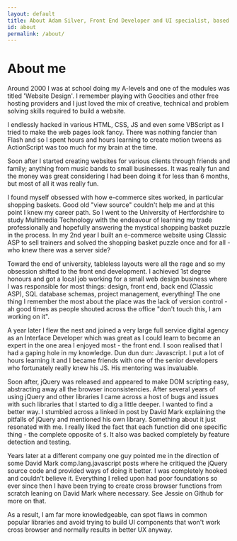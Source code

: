 ```yaml
---
layout: default
title: About Adam Silver, Front End Developer and UI specialist, based in London.
id: about
permalink: /about/
---
```


# About me

Around 2000 I was at school doing my A-levels and one of the modules was titled 'Website Design'. I remember playing with Geocities and other free hosting providers and I just loved the mix of creative, technical and problem solving skills required to build a website.

I endlessly hacked in various HTML, CSS, JS and even some VBScript as I tried to make the web pages look fancy. There was nothing fancier than Flash and so I spent hours and hours learning to create motion tweens as ActionScript was too much for my brain at the time.

Soon after I started creating websites for various clients through friends and family; anything from music bands to small businesses. It was really fun and the money was great considering I had been doing it for less than 6 months, but most of all it was really fun.

I found myself obsessed with how e-commerce sites worked, in particular shopping baskets. Good old "view source" couldn't help me and at this point I knew my career path. So I went to the University of Hertfordshire to study Multimedia Technology with the endeavour of learning my trade professionally and hopefully answering the mystical shopping basket puzzle in the process. In my 2nd year I built an e-commerce website using Classic ASP to sell trainers
and solved the shopping basket puzzle once and for all - who knew there was a
 server side?

Toward the end of university, tableless layouts were all the rage and so my obsession shifted to the front end development. I achieved 1st degree honours and got a local job working for a small web design business where I was responsible for most things: design, front end, back end (Classic ASP), SQL database schemas, project management, everything! The one thing I remember the most about the place was the lack of version control - ah good times as people shouted across the office "don't touch this, I am working on it".

A year later I flew the nest and joined a very large full service digital agency as an Interface Developer which was great as I could learn to become an expert in the one area I enjoyed most - the front end. I soon realised that I had a gaping hole in my knowledge. Dun dun dun: Javascript. I put a lot of hours learning it and I became friends with one of the senior developers who fortunately really knew his JS. His mentoring was invaluable.

Soon after, jQuery was released and appeared to make DOM scripting easy, abstracting away all the browser inconsistencies. After several years of using jQuery and other libraries I came across a host of bugs and issues with such libraries that I started to dig a little deeper. I wanted to find a better way. I stumbled across a linked in post by David Mark explaining the pitfalls of jQuery and mentioned his own library. Something about it just resonated with me. I really liked the fact that each function did one specific thing - the complete opposite of `$`. It also was backed completely by feature detection and testing.

Years later at a different company one guy pointed me in the direction of some David Mark comp.lang.javascript posts where he critiqued the jQuery source code and provided ways of doing it better. I was completely hooked and couldn't believe it. Everything I relied upon had poor foundations so ever since then I have been trying to create cross browser functions from scratch leaning on David Mark where necessary. See Jessie on Github for more on that.

As a result, I am far more knowledgeable, can spot flaws in common popular libraries and avoid trying to build UI components that won't work cross browser and normally results in better UX anyway.

<!-- a b c
I am highly experienced in HTML, CSS and various ECMAScript implementations found in the browser and I will be sharing my experience and knowledge through various [articles](/articles/).

Oh and of course these bits are required... [Github](http://www.github.com/adamsilver/), [LinkedIn](http://uk.linkedin.com/in/adambsilver/) and [Twitter](http://www.twitter.com/adambsilver).
-->